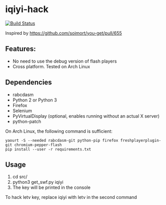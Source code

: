 # iqiyi-hack

[![Build Status](https://travis-ci.org/yan12125/iqiyi-hack.svg?branch=master)](https://travis-ci.org/yan12125/iqiyi-hack)

Inspired by https://github.com/soimort/you-get/pull/655

## Features:
* No need to use the debug version of flash players
* Cross platform. Tested on Arch Linux

## Dependencies
* rabcdasm
* Python 2 or Python 3
* Firefox
* Selenium
* PyVirtualDisplay (optional, enables running without an actual X server)
* python-patch

On Arch Linux, the following command is sufficient:
```
yaourt -S --needed rabcdasm-git python-pip firefox freshplayerplugin-git chromium-pepper-flash
pip install --user -r requirements.txt
```

## Usage
1. cd src/
2. python3 get\_swf.py iqiyi
3. The key will be printed in the console

To hack letv key, replace iqiyi with letv in the second command
